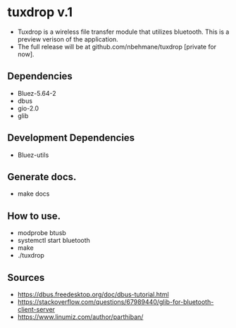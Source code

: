 # tuxdrop v.1
- Tuxdrop is a wireless file transfer module that utilizes bluetooth. This is a preview verison of the application.
- The full release will be at github.com/nbehmane/tuxdrop [private for now].
## Dependencies
- Bluez-5.64-2
- dbus
- gio-2.0
- glib

## Development Dependencies
- Bluez-utils

## Generate docs.
- make docs

## How to use.
- modprobe btusb
- systemctl start bluetooth
- make
- ./tuxdrop 

## Sources
- https://dbus.freedesktop.org/doc/dbus-tutorial.html
- https://stackoverflow.com/questions/67989440/glib-for-bluetooth-client-server
- https://www.linumiz.com/author/parthiban/
